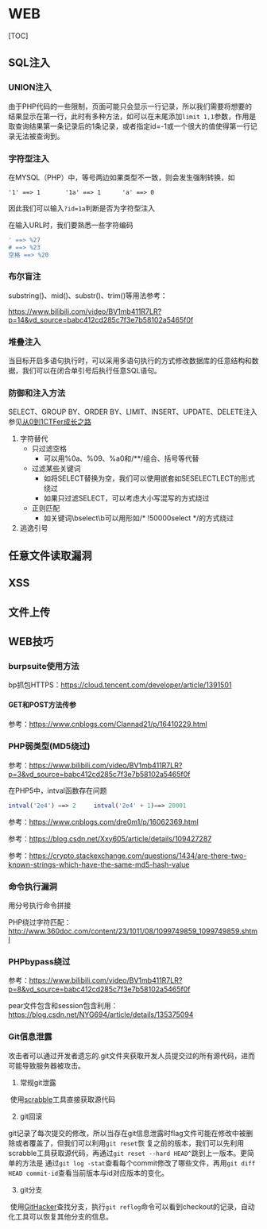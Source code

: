 # WEB

[TOC]



## SQL注入

### UNION注入

由于PHP代码的一些限制，页面可能只会显示一行记录，所以我们需要将想要的结果显示在第一行，此时有多种方法，如可以在末尾添加`limit 1,1`参数，作用是取查询结果第一条记录后的1条记录，或者指定id=-1或一个很大的值使得第一行记录无法被查询到。

<!--union联合查询是将查询结果和主查询结果组合，需要保证列数相同，我们常用order by判断列数并用union select 1，2，3...依据回显数字判断注入语句应该写在哪一列都是依照这个原理-->

### 字符型注入

在MYSQL（PHP）中，等号两边如果类型不一致，则会发生强制转换，如

```mysql
'1' ==> 1		'1a' ==> 1		'a' ==> 0
```

因此我们可以输入`?id=1a`判断是否为字符型注入

在输入URL时，我们要熟悉一些字符编码

```php
' ==> %27
# ==> %23
空格 ==> %20
```

### 布尔盲注

substring()、mid()、substr()、trim()等用法参考：

https://www.bilibili.com/video/BV1mb411R7LR?p=14&vd_source=babc412cd285c7f3e7b58102a5465f0f

### 堆叠注入

当目标开启多语句执行时，可以采用多语句执行的方式修改数据库的任意结构和数据，我们可以在闭合单引号后执行任意SQL语句。

### 防御和注入方法

SELECT、GROUP BY、ORDER BY、LIMIT、INSERT、UPDATE、DELETE注入参见<u>从0到1CTFer成长之路</u>

1. 字符替代
   - 只过滤空格
     - 可以用%0a、%09、%a0和/**/组合、括号等代替
   - 过滤某些关键词
     - 如将SELECT替换为空，我们可以使用嵌套如SESELECTLECT的形式绕过
     - 如果只过滤SELECT，可以考虑大小写混写的方式绕过
   - 正则匹配
     - 如关键词\bselect\b可以用形如/* !50000select */的方式绕过
2. 逃逸引号

## 任意文件读取漏洞

## XSS

## 文件上传

## WEB技巧

### burpsuite使用方法

bp抓包HTTPS：https://cloud.tencent.com/developer/article/1391501

#### GET和POST方法传参

参考：https://www.cnblogs.com/Clannad21/p/16410229.html

### PHP弱类型(MD5绕过)

参考：https://www.bilibili.com/video/BV1mb411R7LR?p=3&vd_source=babc412cd285c7f3e7b58102a5465f0f

在PHP5中，intval函数存在问题

```php
intval('2e4') ==> 2		intval('2e4' + 1)==> 20001
```

参考：https://www.cnblogs.com/dre0m1/p/16062369.html

参考：https://blog.csdn.net/Xxy605/article/details/109427287

参考：https://crypto.stackexchange.com/questions/1434/are-there-two-known-strings-which-have-the-same-md5-hash-value

### 命令执行漏洞

用分号执行命令拼接

PHP绕过字符匹配：http://www.360doc.com/content/23/1011/08/1099749859_1099749859.shtml

### PHPbypass绕过

参考：https://www.bilibili.com/video/BV1mb411R7LR?p=8&vd_source=babc412cd285c7f3e7b58102a5465f0f

pear文件包含和session包含利用：https://blog.csdn.net/NYG694/article/details/135375094

### Git信息泄露

攻击者可以通过开发者遗忘的.git文件夹获取开发人员提交过的所有源代码，进而可能导致服务器被攻击。

1. 常规git泄露

​	使用[scrabble](https://github.com/denny0223/scrabble)工具直接获取源代码

2. git回滚

​	git记录了每次提交的修改，所以当存在git信息泄露时flag文件可能在修改中被删除或者覆盖了，但我们可以利用`git reset`恢		复之前的版本，我们可以先利用scrabble工具获取源代码，再通过`git reset --hard HEAD^`跳到上一版本。更简单的方法是		通过`git log -stat`查看每个commit修改了哪些文件，再用`git diff HEAD commit-id`查看当前版本与id对应版本的变化。

3. git分支

​	使用[GitHacker](https://github.com/WangYihang/GitHacker)查找分支，执行`git reflog`命令可以看到checkout的记录，自动化工具可以恢复其他分支的信息。
